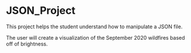 # JSON_Project

This project helps the student understand how to manipulate a JSON file.

The user will create a visualization of the September 2020 wildfires based off of brightness.
